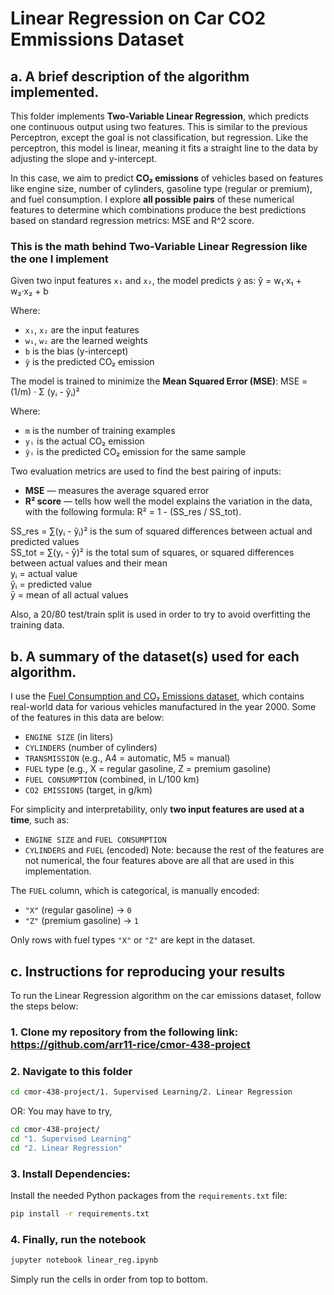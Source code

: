 # Linear Regression on Car CO2 Emmissions Dataset

## a. A brief description of the algorithm implemented.

This folder implements **Two-Variable Linear Regression**, which predicts one continuous output using two features. This is similar to the previous Perceptron, except the goal is not classification, but regression. Like the perceptron, this model is linear, meaning it fits a straight line to the data by adjusting the slope and y-intercept.

In this case, we aim to predict **CO₂ emissions** of vehicles based on features like engine size, number of cylinders, gasoline type (regular or premium), and fuel consumption. I explore **all possible pairs** of these numerical features to determine which combinations produce the best predictions based on standard regression metrics: MSE and R^2 score.


### This is the math behind Two-Variable Linear Regression like the one I implement

Given two input features `x₁` and `x₂`, the model predicts `ŷ` as:
ŷ = w₁·x₁ + w₂·x₂ + b

Where:
- `x₁`, `x₂` are the input features
- `w₁`, `w₂` are the learned weights
- `b` is the bias (y-intercept)
- `ŷ` is the predicted CO₂ emission

The model is trained to minimize the **Mean Squared Error (MSE)**:
MSE = (1/m) · Σ (yᵢ - ŷᵢ)²

Where:
- `m` is the number of training examples
- `yᵢ` is the actual CO₂ emission
- `ŷᵢ` is the predicted CO₂ emission for the same sample

Two evaluation metrics are used to find the best pairing of inputs:
- **MSE** — measures the average squared error
- **R² score** — tells how well the model explains the variation in the data, with the following formula: R² = 1 - (SS_res / SS_tot).

SS_res = ∑(yᵢ - ŷᵢ)² is the sum of squared differences between actual and predicted values  
SS_tot = ∑(yᵢ - ȳ)² is the total sum of squares, or squared differences between actual values and their mean  
yᵢ = actual value  
ŷᵢ = predicted value  
ȳ = mean of all actual values  


Also, a 20/80 test/train split is used in order to try to avoid overfitting the training data.


## b. A summary of the dataset(s) used for each algorithm.

I use the [Fuel Consumption and CO₂ Emissions dataset](https://www.kaggle.com/datasets/krupadharamshi/fuelconsumption), which contains real-world data for various vehicles manufactured in the year 2000. Some of the features in this data are below:

- `ENGINE SIZE` (in liters)
- `CYLINDERS` (number of cylinders)
- `TRANSMISSION` (e.g., A4 = automatic, M5 = manual)
- `FUEL` type (e.g., X = regular gasoline, Z = premium gasoline)
- `FUEL CONSUMPTION` (combined, in L/100 km)
- `CO2 EMISSIONS` (target, in g/km)

For simplicity and interpretability, only **two input features are used at a time**, such as:

- `ENGINE SIZE` and `FUEL CONSUMPTION`
- `CYLINDERS` and `FUEL` (encoded)
Note: because the rest of the features are not numerical, the four features above are all that are used in this implementation.

The `FUEL` column, which is categorical, is manually encoded:
- `"X"` (regular gasoline) → `0`
- `"Z"` (premium gasoline) → `1`

Only rows with fuel types `"X"` or `"Z"` are kept in the dataset.

## c. Instructions for reproducing your results

To run the Linear Regression algorithm on the car emissions dataset, follow the steps below:

### 1. Clone my repository from the following link: https://github.com/arr11-rice/cmor-438-project

### 2. Navigate to this folder
```bash
cd cmor-438-project/1. Supervised Learning/2. Linear Regression
```
OR:
You may have to try,
```bash
cd cmor-438-project/   
cd "1. Supervised Learning"
cd "2. Linear Regression"
```
### 3. Install Dependencies: 

Install the needed Python packages from the `requirements.txt` file:
```bash
pip install -r requirements.txt
```
### 4. Finally, run the notebook
```bash
jupyter notebook linear_reg.ipynb
```
Simply run the cells in order from top to bottom.